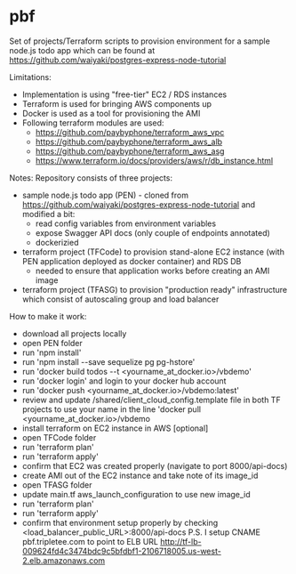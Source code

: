 # pbf

Set of projects/Terraform scripts to provision environment for a sample node.js todo app which can be found at https://github.com/waiyaki/postgres-express-node-tutorial

Limitations:
- Implementation is using "free-tier" EC2 / RDS instances
- Terraform is used for bringing AWS components up
- Docker is used as a tool for provisioning the AMI  
- Following terraform modules are used:
	- https://github.com/paybyphone/terraform_aws_vpc
	- https://github.com/paybyphone/terraform_aws_alb
	- https://github.com/paybyphone/terraform_aws_asg
	- https://www.terraform.io/docs/providers/aws/r/db_instance.html
	
Notes:
Repository consists of three projects:
- sample node.js todo app (PEN) - cloned from https://github.com/waiyaki/postgres-express-node-tutorial and modified a bit:
	- read config variables from environment variables
	- expose Swagger API docs (only couple of endpoints annotated)
	- dockerizied
- terraform project (TFCode) to provision stand-alone EC2 instance (with PEN application deployed as docker container) and RDS DB 
	- needed to ensure that application works before creating an AMI image
- terraform project (TFASG) to provision "production ready" infrastructure which consist of autoscaling group and load balancer

How to make it work:
- download all projects locally
- open PEN folder
- run 'npm install'
- run 'npm install --save sequelize pg pg-hstore'
- run 'docker build todos --t <yourname_at_docker.io>/vbdemo'
- run 'docker login' and login to your docker hub account
- run 'docker push <yourname_at_docker.io>/vbdemo:latest'
- review and update /shared/client_cloud_config.template file in both TF projects to use your name in the line 'docker pull <yourname_at_docker.io>/vbdemo
- install terraform on EC2 instance in AWS [optional]
- open TFCode folder 
- run 'terraform plan'
- run 'terraform apply'
- confirm that EC2 was created properly (navigate to port 8000/api-docs) 
- create AMI out of the EC2 instance and take note of its image_id
- open TFASG folder
- update main.tf aws_launch_configuration to use new image_id  
- run 'terraform plan'
- run 'terraform apply'
- confirm that environment setup properly by checking <load_balancer_public_URL>:8000/api-docs 
P.S. I setup CNAME pbf.tripletee.com to point to ELB URL http://tf-lb-009624fd4c3474bdc9c5bfdbf1-2106718005.us-west-2.elb.amazonaws.com  



	
